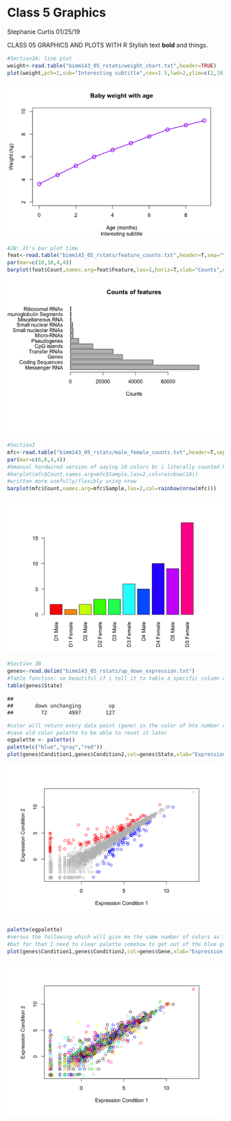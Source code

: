 Class 5 Graphics
================
Stephanie Curtis
01/25/19

CLASS 05 GRAPHICS AND PLOTS WITH R Stylish text **bold** and things.

``` r
#Section2A: line plot
weight<-read.table("bimm143_05_rstats/weight_chart.txt",header=TRUE)
plot(weight,pch=1,sub="Interesting subtitle",cex=1.5,lwd=2,ylim=c(2,10),type="o",col="purple",xlab="Age (months)", ylab="Weight (kg)",main="Baby weight with age")
```

![](class05_files/figure-markdown_github/unnamed-chunk-1-1.png)

``` r
#2B: It's bar plot time
feat<-read.table("bimm143_05_rstats/feature_counts.txt",header=T,sep="\t")
par(mar=c(10,10,4,4))
barplot(feat$Count,names.arg=feat$Feature,las=1,horiz=T,xlab="Counts",main="Counts of features")
```

![](class05_files/figure-markdown_github/unnamed-chunk-1-2.png)

``` r
#Section3
mfc<-read.table("bimm143_05_rstats/male_female_counts.txt",header=T,sep="\t")
par(mar=c(6,6,4,4))
#hmanual hardwired version of saying 10 colors bc i literally counted how many samples i had and said make a color for each sampple
#barplot(mfc$Count,names.arg=mfc$Sample,las=2,col=rainbow(10))
#written more usefully/flexibly using nrow
barplot(mfc$Count,names.arg=mfc$Sample,las=2,col=rainbow(nrow(mfc)))
```

![](class05_files/figure-markdown_github/unnamed-chunk-1-3.png)

``` r
#Section 3B
genes<-read.delim("bimm143_05_rstats/up_down_expression.txt")
#Table function: so beautiful if i tell it to table a specific column containing descriptors of unchanging vs increasing vs decreasing it will tell me how many genes fall into each category wow
table(genes$State)
```

    ## 
    ##       down unchanging         up 
    ##         72       4997        127

``` r
#color will return every data point (gene) in the color of hte number of states that exist (3) aka the unchanging increasing and decreasing wow
#save old color palette to be able to reset it later
ogpalette <- palette()
palette(c("blue","gray","red"))
plot(genes$Condition1,genes$Condition2,col=genes$State,xlab="Expression Condition 1", ylab="Expression Condition 2")
```

![](class05_files/figure-markdown_github/unnamed-chunk-1-4.png)

``` r
palette(ogpalette)
#versus the following which will give me the same number of colors as i have data points lol hashtagsomanycolorz
#but for that I need to clear palette somehow to get out of the blue gray red that I specified which is why I reset palette to the ogpalette that i saved
plot(genes$Condition1,genes$Condition2,col=genes$Gene,xlab="Expression Condition 1", ylab="Expression Condition 2")
```

![](class05_files/figure-markdown_github/unnamed-chunk-1-5.png)

